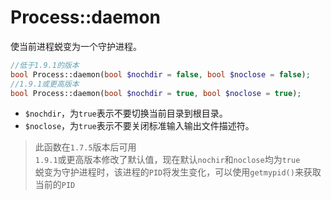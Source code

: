 # Process::daemon

使当前进程蜕变为一个守护进程。
```php
//低于1.9.1的版本
bool Process::daemon(bool $nochdir = false, bool $noclose = false);
//1.9.1或更高版本
bool Process::daemon(bool $nochdir = true, bool $noclose = true);
```
* `$nochdir`，为`true`表示不要切换当前目录到根目录。
* `$noclose`，为`true`表示不要关闭标准输入输出文件描述符。

> 此函数在`1.7.5`版本后可用  
> `1.9.1`或更高版本修改了默认值，现在默认`nochir`和`noclose`均为`true`  
> 蜕变为守护进程时，该进程的`PID`将发生变化，可以使用`getmypid()`来获取当前的`PID`
